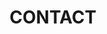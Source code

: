 ---
type: page
layout: contact-us
title: 'CONTACT'
url: /contact-us
params:
page-status: 'contact-us'
pageImage: '/v1552931544/OnPoint%20Custom%20Homes/224-1400x788.jpg'
pageTitle: 'CONTACT'
---